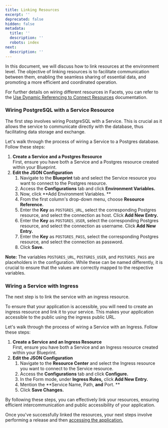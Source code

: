 ```yaml
---
title: Linking Resources
excerpt: ''
deprecated: false
hidden: false
metadata:
  title: ''
  description: ''
  robots: index
next:
  description: ''
---
```

In this document, we will discuss how to link resources at the environment level. The objective of linking resources is to facilitate communication between them, enabling the seamless sharing of essential data, and promoting a more efficient and coordinated operation.

For further details on wiring different resources in Facets, you can refer to the [Use Dynamic Referencing to Connect Resources](https://readme.facets.cloud/docs/linking-resources-using-dollar-referencing) documentation.

### Wiring PostgreSQL with a Service Resource

The first step involves wiring PostgreSQL with a Service. This is crucial as it allows the service to communicate directly with the database, thus facilitating data storage and exchange.

Let's walk through the process of wiring a Service to a Postgres database. Follow these steps:

1. **Create a Service and a Postgres Resource**  
   First, ensure you have both a Service and a Postgres resource created within your Blueprint.
2. **Edit the JSON Configuration**
   1. Navigate to the **Blueprint** tab and select the Service resource you want to connect to the Postgres resource.
   2. Access the **Configurations** tab and click **Environment Variables.**
   3. Now, click **Add Environment Variables. **
   4. From the first column's drop-down menu, choose **Resource Reference.**
   5. Enter the **Key** as `POSTGRES_URL`, select the corresponding Postgres resource, and select the connection as host. Click **Add New Entry.**
   6. Enter the **Key** as `POSTGRES_USER`, select the corresponding Postgres resource, and select the connection as username. Click **Add New Entry.**
   7. Enter the **Key** as `POSTGRES_PASS`, select the corresponding Postgres resource, and select the connection as password.
   8. Click **Save.**

**Note:** The variables `POSTGRES_URL`, `POSTGRES_USER`, and `POSTGRES_PASS` are placeholders in the configuration. While these can be named differently, it is crucial to ensure that the values are correctly mapped to the respective variables.

### Wiring a Service with Ingress

The next step is to link the service with an ingress resource. 

To ensure that your application is accessible, you will need to create an ingress resource and link it to your service. This makes your application accessible to the public using the ingress public URL.

Let's walk through the process of wiring a Service with an Ingress. Follow these steps:

1. **Create a Service and an Ingress Resource**  
   First, ensure you have both a Service and an Ingress resource created within your Blueprint.
2. **Edit the JSON Configuration**
   1. Navigate to the **Resource Center** and select the Ingress resource you want to connect to the Service resource.
   2. Access the **Configurations** tab and click **Configure.**
   3. In the Form mode, under **Ingress Rules,** click **Add New Entry.**
   4. Mention the **Service Name, Path, **and** Port. **
   5. Click **Save Changes.**

By following these steps, you can effectively link your resources, ensuring efficient intercommunication and public accessibility of your application.

Once you've successfully linked the resources, your next steps involve performing a release and then [accessing the application.](doc:pet-clinic-accessing-the-live-application)